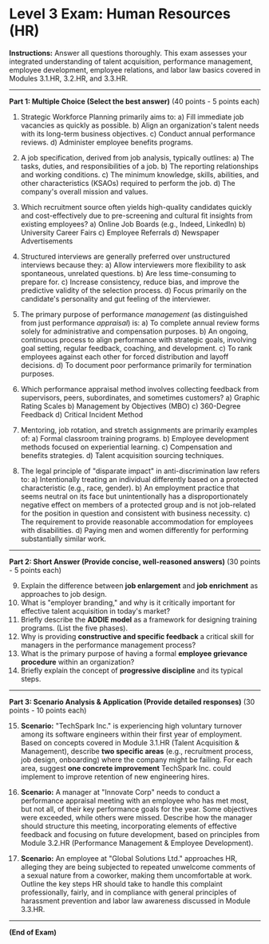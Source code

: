 # Level 3 Exam: Human Resources (HR)

**Instructions:** Answer all questions thoroughly. This exam assesses your integrated understanding of talent acquisition, performance management, employee development, employee relations, and labor law basics covered in Modules 3.1.HR, 3.2.HR, and 3.3.HR.

---

**Part 1: Multiple Choice (Select the best answer)** (40 points - 5 points each)

1.  Strategic Workforce Planning primarily aims to:
    a) Fill immediate job vacancies as quickly as possible.
    b) Align an organization's talent needs with its long-term business objectives.
    c) Conduct annual performance reviews.
    d) Administer employee benefits programs.

2.  A job specification, derived from job analysis, typically outlines:
    a) The tasks, duties, and responsibilities of a job.
    b) The reporting relationships and working conditions.
    c) The minimum knowledge, skills, abilities, and other characteristics (KSAOs) required to perform the job.
    d) The company's overall mission and values.

3.  Which recruitment source often yields high-quality candidates quickly and cost-effectively due to pre-screening and cultural fit insights from existing employees?
    a) Online Job Boards (e.g., Indeed, LinkedIn)
    b) University Career Fairs
    c) Employee Referrals
    d) Newspaper Advertisements

4.  Structured interviews are generally preferred over unstructured interviews because they:
    a) Allow interviewers more flexibility to ask spontaneous, unrelated questions.
    b) Are less time-consuming to prepare for.
    c) Increase consistency, reduce bias, and improve the predictive validity of the selection process.
    d) Focus primarily on the candidate's personality and gut feeling of the interviewer.

5.  The primary purpose of performance *management* (as distinguished from just performance *appraisal*) is:
    a) To complete annual review forms solely for administrative and compensation purposes.
    b) An ongoing, continuous process to align performance with strategic goals, involving goal setting, regular feedback, coaching, and development.
    c) To rank employees against each other for forced distribution and layoff decisions.
    d) To document poor performance primarily for termination purposes.

6.  Which performance appraisal method involves collecting feedback from supervisors, peers, subordinates, and sometimes customers?
    a) Graphic Rating Scales
    b) Management by Objectives (MBO)
    c) 360-Degree Feedback
    d) Critical Incident Method

7.  Mentoring, job rotation, and stretch assignments are primarily examples of:
    a) Formal classroom training programs.
    b) Employee development methods focused on experiential learning.
    c) Compensation and benefits strategies.
    d) Talent acquisition sourcing techniques.

8.  The legal principle of "disparate impact" in anti-discrimination law refers to:
    a) Intentionally treating an individual differently based on a protected characteristic (e.g., race, gender).
    b) An employment practice that seems neutral on its face but unintentionally has a disproportionately negative effect on members of a protected group and is not job-related for the position in question and consistent with business necessity.
    c) The requirement to provide reasonable accommodation for employees with disabilities.
    d) Paying men and women differently for performing substantially similar work.

---

**Part 2: Short Answer (Provide concise, well-reasoned answers)** (30 points - 5 points each)

9.  Explain the difference between **job enlargement** and **job enrichment** as approaches to job design.
10. What is "employer branding," and why is it critically important for effective talent acquisition in today's market?
11. Briefly describe the **ADDIE model** as a framework for designing training programs. (List the five phases).
12. Why is providing **constructive and specific feedback** a critical skill for managers in the performance management process?
13. What is the primary purpose of having a formal **employee grievance procedure** within an organization?
14. Briefly explain the concept of **progressive discipline** and its typical steps.

---

**Part 3: Scenario Analysis & Application (Provide detailed responses)** (30 points - 10 points each)

15. **Scenario:** "TechSpark Inc." is experiencing high voluntary turnover among its software engineers within their first year of employment. Based on concepts covered in Module 3.1.HR (Talent Acquisition & Management), describe **two specific areas** (e.g., recruitment process, job design, onboarding) where the company might be failing. For each area, suggest **one concrete improvement** TechSpark Inc. could implement to improve retention of new engineering hires.

16. **Scenario:** A manager at "Innovate Corp" needs to conduct a performance appraisal meeting with an employee who has met most, but not all, of their key performance goals for the year. Some objectives were exceeded, while others were missed. Describe how the manager should structure this meeting, incorporating elements of effective feedback and focusing on future development, based on principles from Module 3.2.HR (Performance Management & Employee Development).

17. **Scenario:** An employee at "Global Solutions Ltd." approaches HR, alleging they are being subjected to repeated unwelcome comments of a sexual nature from a coworker, making them uncomfortable at work. Outline the key steps HR should take to handle this complaint professionally, fairly, and in compliance with general principles of harassment prevention and labor law awareness discussed in Module 3.3.HR.

---

**(End of Exam)**
